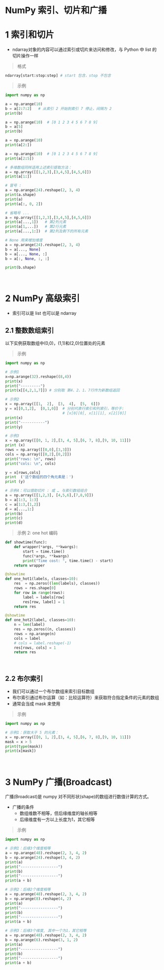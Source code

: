 
&emsp;
# NumPy 索引、切片和广播

# 1 索引和切片
- ndarray对象的内容可以通过索引或切片来访问和修改，与 Python 中 list 的切片操作一样

>格式
  ```python
  ndarray[start:stop:step] # start 包含，stop 不包含
  ```

>示例
```python
import numpy as np

a = np.arange(10)  
b = a[2:7:2]   # 从索引 2 开始到索引 7 停止，间隔为 2
print(b)

a = np.arange(10)  # [0 1 2 3 4 5 6 7 8 9]
b = a[5] 
print(b)

a = np.arange(10)
print(a[2:])

a = np.arange(10)  # [0 1 2 3 4 5 6 7 8 9]
print(a[2:5])

# 多维数组同样适用上述索引提取方法：
a = np.array([[1,2,3],[3,4,5],[4,5,6]])
print(a[1:])

# 冒号 :
a = np.arange(24).reshape(2, 3, 4)
print(a.shape)
print(a)
print(a[:, 0, 2])

# 省略号 ...
a = np.array([[1,2,3],[3,4,5],[4,5,6]])  
print(a[...,1])   # 第2列元素
print(a[1,...])   # 第2行元素
print(a[...,1:])  # 第2列及剩下的所有元素

# None 用来增加维度
a = np.arange(24).reshape(2, 3, 4)
b = a[..., None]
b = a[..., None, :]
b = a[:, None, :, :]

print(b.shape)
```

&emsp;
# 2 NumPy 高级索引
- 索引可以是 list 也可以是 ndarray
## 2.1 整数数组索引
以下实例获取数组中(0,0)，(1,1)和(2,0)位置处的元素

>示例
```python
import numpy as np 

# 示例1
x=np.arange(32).reshape((8,4))
print(x)
print("---------")
print(x[[4,2,1,7]]) # 分别取 第4、2、1、7行作为新数组返回

# 示例2
x = np.array([[1,  2],  [3,  4],  [5,  6]]) 
y = x[[0,1,2],  [0,1,0]]  # 分别代表行索引和列索引，等价于:
                          # [x[0][0], x[1][1], x[2][0]]
print(x)
print("-----------")
print(y)

# 示例3
x = np.array([[0, 1, 2],[3, 4, 5],[6, 7, 8],[9, 10, 11]])  
print (x)
rows = np.array([[0,0],[3,3]]) 
cols = np.array([[0,2],[0,2]]) 
print("rows: \n", rows)
print("cols: \n", cols)

y = x[rows,cols]  
print  ('这个数组的四个角元素是：')
print (y)

# 示例4：可以借助切片 : 或 … 与索引数组组合
a = np.array([[1,2,3], [4,5,6],[7,8,9]])
b = a[1:3, 1:3]
c = a[1:3,[1,2]]
d = a[...,1:]
print(b)
print(c)
print(d)
```

>示例 2: one hot 编码
```py
def showtime(func):
    def wrapper(*args, **kwargs):
        start = time.time()
        func(*args, **kwargs)
        print("Time cost: ", time.time() - start)
    return wrapper

@showtime
def one_hot1(labels, classes=10):
    res  = np.zeros((len(labels), classes))
    rows = res.shape[0]
    for row in range(rows):
        label = labels[row]
        res[row, label] = 1
    return res

@showtime
def one_hot2(label, classes=10):
    n = len(label)
    res = np.zeros((n, classes))
    rows = np.arange(n)
    cols = label
    # cols = label.reshape(-1)
    res[rows, cols] = 1
    return res
```


&emsp;
## 2.2 布尔索引
- 我们可以通过一个布尔数组来索引目标数组
- 布尔索引通过布尔运算（如：比较运算符）来获取符合指定条件的元素的数组
- 通常会当成 mask 来使用

>示例
```python
import numpy as np 

# 示例1：获取大于 5 的元素：
x = np.array([[0, 1, 2],[3, 4, 5],[6, 7, 8],[9, 10, 11]])  
mask = x > 5
print(type(mask))
print(x[mask])
```


&emsp;
# 3 NumPy 广播(Broadcast)
广播(Broadcast)是 numpy 对不同形状(shape)的数组进行数值计算的方式。

- 广播的条件
    - 数组维数不相等，但后缘维度的轴长相等
    - 后缘维度有一方以上长度为1，其它相等

>示例
```python
import numpy as np 

# 示例1：后缘3个维度相等
a = np.arange(48).reshape(2, 3, 4, 2)
b = np.arange(24).reshape(3, 4, 2)
print(a)
print("-----------------")
print(b)
print("-----------------")
print(a + b)

# 示例2：后缘2个维度相等
a = np.arange(48).reshape(2, 3, 4, 2)
b = np.arange(8).reshape(4, 2)
print(a)
print("-----------------")
print(b)
print("-----------------")
print(a + b)

# 示例3：后缘3个维度, 其中一个为1，其它相等
a = np.arange(48).reshape(2, 3, 4, 2)
b = np.arange(6).reshape(3, 1, 2)
print(a)
print("-----------------")
print(b)
print("-----------------")
print(a + b)
```


